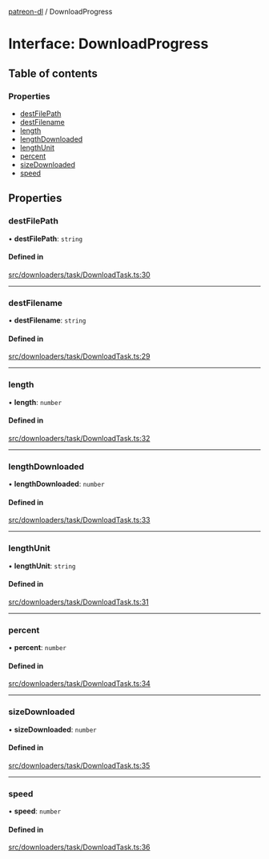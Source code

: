[patreon-dl](../README.md) / DownloadProgress

# Interface: DownloadProgress

## Table of contents

### Properties

- [destFilePath](DownloadProgress.md#destfilepath)
- [destFilename](DownloadProgress.md#destfilename)
- [length](DownloadProgress.md#length)
- [lengthDownloaded](DownloadProgress.md#lengthdownloaded)
- [lengthUnit](DownloadProgress.md#lengthunit)
- [percent](DownloadProgress.md#percent)
- [sizeDownloaded](DownloadProgress.md#sizedownloaded)
- [speed](DownloadProgress.md#speed)

## Properties

### destFilePath

• **destFilePath**: `string`

#### Defined in

[src/downloaders/task/DownloadTask.ts:30](https://github.com/patrickkfkan/patreon-dl/blob/47a7410/src/downloaders/task/DownloadTask.ts#L30)

___

### destFilename

• **destFilename**: `string`

#### Defined in

[src/downloaders/task/DownloadTask.ts:29](https://github.com/patrickkfkan/patreon-dl/blob/47a7410/src/downloaders/task/DownloadTask.ts#L29)

___

### length

• **length**: `number`

#### Defined in

[src/downloaders/task/DownloadTask.ts:32](https://github.com/patrickkfkan/patreon-dl/blob/47a7410/src/downloaders/task/DownloadTask.ts#L32)

___

### lengthDownloaded

• **lengthDownloaded**: `number`

#### Defined in

[src/downloaders/task/DownloadTask.ts:33](https://github.com/patrickkfkan/patreon-dl/blob/47a7410/src/downloaders/task/DownloadTask.ts#L33)

___

### lengthUnit

• **lengthUnit**: `string`

#### Defined in

[src/downloaders/task/DownloadTask.ts:31](https://github.com/patrickkfkan/patreon-dl/blob/47a7410/src/downloaders/task/DownloadTask.ts#L31)

___

### percent

• **percent**: `number`

#### Defined in

[src/downloaders/task/DownloadTask.ts:34](https://github.com/patrickkfkan/patreon-dl/blob/47a7410/src/downloaders/task/DownloadTask.ts#L34)

___

### sizeDownloaded

• **sizeDownloaded**: `number`

#### Defined in

[src/downloaders/task/DownloadTask.ts:35](https://github.com/patrickkfkan/patreon-dl/blob/47a7410/src/downloaders/task/DownloadTask.ts#L35)

___

### speed

• **speed**: `number`

#### Defined in

[src/downloaders/task/DownloadTask.ts:36](https://github.com/patrickkfkan/patreon-dl/blob/47a7410/src/downloaders/task/DownloadTask.ts#L36)

